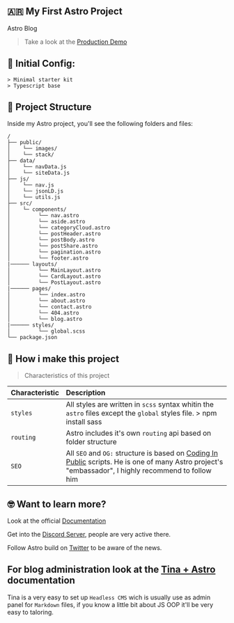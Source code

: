 ## 🇦🇷 **My First Astro Project**
Astro Blog

> Take a look at the [Production Demo](https://journeyblog.vercel.app/blog)

## 💾 Initial Config:

```
> Minimal starter kit
> Typescript base
```


## 🚀 Project Structure

Inside my Astro project, you'll see the following folders and files:


```
/
├── public/
│    └── images/
│    └── stack/
├── data/
│    └── navData.js
│    └── siteData.js
├── js/
│    └── nav.js
│    └── jsonLD.js
│    └── utils.js
├── src/
│    └─ components/
│         └── nav.astro
│         └── aside.astro
│         └── categoryCloud.astro
│         └── postHeader.astro
│         └── postBody.astro
│         └── postShare.astro
│         └── pagination.astro
│         └── footer.astro
|────── layouts/
│         └── MainLayout.astro
│         └── CardLayout.astro
│         └── PostLayout.astro
|────── pages/
│         └── index.astro
│         └── about.astro
│         └── contact.astro
│         └── 404.astro
│         └── blog.astro
|────── styles/
│         └── global.scss
└── package.json
```


## 🧞 How i make this project
> Characteristics of this project 

| Characteristic            | Description                                      |
| :------------------------ | :----------------------------------------------- |
| `styles`                  | All styles are written in `scss` syntax whitin the `astro` files except the `global` styles file. > npm install sass |
| `routing`                 | Astro includes it's own `routing` api based on folder structure |
| `SEO`                     | All `SEO` and `OG:` structure is based on [Coding In Public](https://www.youtube.com/@CodinginPublic/) scripts. He is one of many Astro project's "embassador", I highly recommend to follow him |


## 🤓 Want to learn more?

Look at the official [Documentation](https://docs.astro.build) 

Get into the [Discord Server](https://astro.build/chat), people are very active there.

Follow Astro build on [Twitter](https://twitter.com/astrodotbuild) to be aware of the news.

## For blog administration look at the [Tina + Astro](https://tina.io/docs/frameworks/astro/) documentation

Tina is a very easy to set up `Headless CMS` wich is usually use as admin panel for `Markdown` files, if you know a little bit about JS OOP it'll be very easy to taloring.
